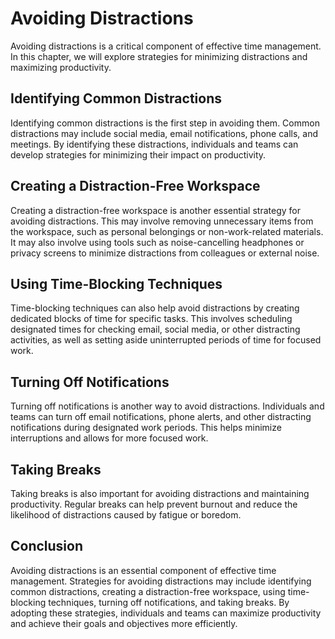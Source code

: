 # Avoiding Distractions

Avoiding distractions is a critical component of effective time management. In this chapter, we will explore strategies for minimizing distractions and maximizing productivity.

Identifying Common Distractions
-------------------------------

Identifying common distractions is the first step in avoiding them. Common distractions may include social media, email notifications, phone calls, and meetings. By identifying these distractions, individuals and teams can develop strategies for minimizing their impact on productivity.

Creating a Distraction-Free Workspace
-------------------------------------

Creating a distraction-free workspace is another essential strategy for avoiding distractions. This may involve removing unnecessary items from the workspace, such as personal belongings or non-work-related materials. It may also involve using tools such as noise-cancelling headphones or privacy screens to minimize distractions from colleagues or external noise.

Using Time-Blocking Techniques
------------------------------

Time-blocking techniques can also help avoid distractions by creating dedicated blocks of time for specific tasks. This involves scheduling designated times for checking email, social media, or other distracting activities, as well as setting aside uninterrupted periods of time for focused work.

Turning Off Notifications
-------------------------

Turning off notifications is another way to avoid distractions. Individuals and teams can turn off email notifications, phone alerts, and other distracting notifications during designated work periods. This helps minimize interruptions and allows for more focused work.

Taking Breaks
-------------

Taking breaks is also important for avoiding distractions and maintaining productivity. Regular breaks can help prevent burnout and reduce the likelihood of distractions caused by fatigue or boredom.

Conclusion
----------

Avoiding distractions is an essential component of effective time management. Strategies for avoiding distractions may include identifying common distractions, creating a distraction-free workspace, using time-blocking techniques, turning off notifications, and taking breaks. By adopting these strategies, individuals and teams can maximize productivity and achieve their goals and objectives more efficiently.
